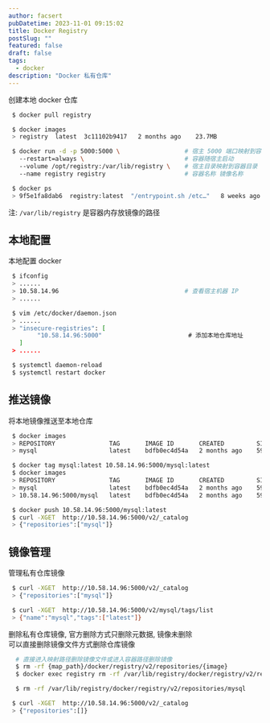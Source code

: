 ```yaml
---
author: facsert
pubDatetime: 2023-11-01 09:15:02
title: Docker Registry
postSlug: ""
featured: false
draft: false
tags:
  - docker
description: "Docker 私有仓库"
---
```


<!--
 * @Author       : facsert
 * @Date         : 2023-11-01 09:15:02
 * @LastEditTime : 2023-11-06 09:40:32
 * @Description  : edit description
-->

创建本地 docker 仓库

```bash
 $ docker pull registry

 $ docker images
 > registry  latest  3c11102b9417   2 months ago    23.7MB

 $ docker run -d -p 5000:5000 \                  # 宿主 5000 端口映射到容器 5000 端口
   --restart=always \                            # 容器随宿主启动
   --volume /opt/registry:/var/lib/registry \    # 宿主目录映射到容器目录
   --name registry registry                      # 容器名称 镜像名称

 $ docker ps
 > 9f5e1fa8dab6  registry:latest  "/entrypoint.sh /etc…"   8 weeks ago   Up 3 weeks   0.0.0.0:5000->5000/tcp, :::5000->5000/tcp
```

注: `/var/lib/registry` 是容器内存放镜像的路径

## 本地配置

本地配置 docker

```bash
 $ ifconfig
 > ......
 > 10.58.14.96                                   # 查看宿主机器 IP
 > ......

 $ vim /etc/docker/daemon.json
 > ......
 > "insecure-registries": [
        "10.58.14.96:5000"                        # 添加本地仓库地址
   ]
 > ......

 $ systemctl daemon-reload                                                     # 重新加载 docker 配置文件
 $ systemctl restart docker                                                    # 重新启动 docker
```

## 推送镜像

将本地镜像推送至本地仓库

```bash
 $ docker images
 > REPOSITORY               TAG       IMAGE ID       CREATED         SIZE
 > mysql                    latest    bdfb0ec4d54a   2 months ago    599MB

 $ docker tag mysql:latest 10.58.14.96:5000/mysql:latest
 $ docker images
 > REPOSITORY               TAG       IMAGE ID       CREATED         SIZE
 > mysql                    latest    bdfb0ec4d54a   2 months ago    599MB
 > 10.58.14.96:5000/mysql   latest    bdfb0ec4d54a   2 months ago    599MB

 $ docker push 10.58.14.96:5000/mysql:latest
 $ curl -XGET  http://10.58.14.96:5000/v2/_catalog
 > {"repositories":["mysql"]}
```

## 镜像管理

管理私有仓库镜像

```bash
 $ curl -XGET  http://10.58.14.96:5000/v2/_catalog
 > {"repositories":["mysql"]}

 $ curl -XGET  http://10.58.14.96:5000/v2/mysql/tags/list
 > {"name":"mysql","tags":["latest"]}
```

删除私有仓库镜像, 官方删除方式只删除元数据, 镜像未删除  
可以直接删除镜像文件方式删除仓库镜像

```bash
  # 直接进入映射路径删除镜像文件或进入容器路径删除镜像
  $ rm -rf {map_path}/docker/registry/v2/repositories/{image}
  $ docker exec registry rm -rf /var/lib/registry/docker/registry/v2/repositories/{images}

  $ rm -rf /var/lib/registry/docker/registry/v2/repositories/mysql

 $ curl -XGET  http://10.58.14.96:5000/v2/_catalog
 > {"repositories":[]}
```
